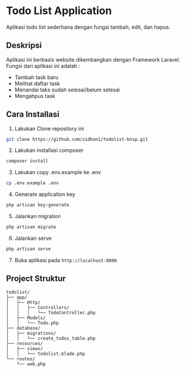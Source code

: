 # Todo List Application

Aplikasi todo list sederhana dengan fungsi tambah, edit, dan hapus.

## Deskripsi

Aplikasi ini berbasis website dikembangkan dengan Framework Laravel. Fungsi dari aplikasi ini adalah :

-   Tambah task baru
-   Melihat daftar task
-   Menandai taks sudah selesai/belum selesai
-   Mengahpus task

## Cara Installasi

1. Lakukan Clone repository ini

```bash
git clone https://github.com/zidhan1/todolist-bnsp.git
```

2. Lakukan installasi composer

```bash
composer install
```

3. Lakukan copy .env.example ke .env

```bash
cp .env.example .env
```

4. Generate application key

```bash
php artisan key:generate
```

5. Jalankan migration

```bash
php artisan migrate
```

6. Jalankan serve

```bash
php artisan serve
```

7. Buka aplikasi pada `http://localhost:8000`

## Project Struktur

```
todolist/
├── app/
│   ├── Http/
│   │   ├── Controllers/
│   │   │   └── TodoController.php
│   ├── Models/
│   │   └── Todo.php
├── database/
│   ├── migrations/
│   │   └── create_todos_table.php
├── resources/
│   ├── views/
│   │   └── todolist.blade.php
└── routes/
    └── web.php
```
